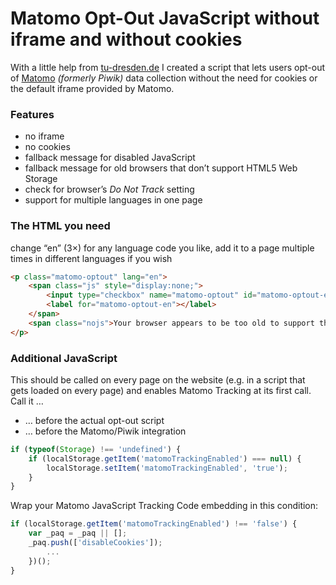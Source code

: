 # Matomo Opt-Out JavaScript without iframe and without cookies

With a little help from [tu-dresden.de](https://tu-dresden.de/) I created a script that lets users opt-out of [Matomo](https://matomo.org/) *(formerly Piwik)* data collection without the need for cookies or the default iframe provided by Matomo.

### Features

- no iframe
- no cookies
- fallback message for disabled JavaScript
- fallback message for old browsers that don’t support HTML5 Web Storage
- check for browser’s *Do Not Track* setting
- support for multiple languages in one page

### The HTML you need
change “en” (3×) for any language code you like, add it to a page multiple times in different languages if you wish
```html
<p class="matomo-optout" lang="en">
    <span class="js" style="display:none;">
        <input type="checkbox" name="matomo-optout" id="matomo-optout-en" checked>
        <label for="matomo-optout-en"></label>
    </span>
    <span class="nojs">Your browser appears to be too old to support this feature. For more privacy control please update your browser.</span>
</p>
```
### Additional JavaScript
This should be called on every page on the website (e.g. in a script that gets loaded on every page) and enables Matomo Tracking at its first call. Call it …
- … before the actual opt-out script
- … before the Matomo/Piwik integration

```javascript
if (typeof(Storage) !== 'undefined') {
	if (localStorage.getItem('matomoTrackingEnabled') === null) {
		localStorage.setItem('matomoTrackingEnabled', 'true');
	}
}
```

Wrap your Matomo JavaScript Tracking Code embedding in this condition:

```javascript
if (localStorage.getItem('matomoTrackingEnabled') !== 'false') {
    var _paq = _paq || [];
    _paq.push(['disableCookies']);
        ...
    })();
}
```
